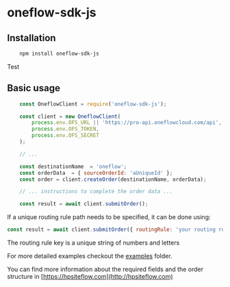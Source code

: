 # oneflow-sdk-js

## Installation 

```bash
    npm install oneflow-sdk-js
```

Test

## Basic usage

```javascript
    const OneflowClient = require('oneflow-sdk-js');

    const client = new OneflowClient(
    	process.env.OFS_URL || 'https://pro-api.oneflowcloud.com/api',
    	process.env.OFS_TOKEN,
    	process.env.OFS_SECRET
    );

    // ...

    const destinationName  = 'oneflow';
    const orderData  = { sourceOrderId: 'aUniqueId' };
    const order = client.createOrder(destinationName, orderData);

    // ... instructions to complete the order data ...

    const result = await client.submitOrder();
```

If a unique routing rule path needs to be specified, it can be done using:

```javascript
const result = await client.submitOrder({ routingRule: 'your routing rule key here' });
```
The routing rule key is a unique string of numbers and letters

For more detailed examples checkout the [examples](examples) folder.

You can find more information about the required fields and the order structure in [https://hpsiteflow.com](http://hpsiteflow.com)
